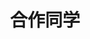 ---
layout: profiles
permalink: /people_ug_present/
title: 合作同学
description: 在读本科生
nav: false
nav_order: 6

profiles:
  # if you want to include more than one profile, just replicate the following block
  # and create one content file for each profile inside _pages/
  - align: right
    image: people_pics/liufengrui.jpg
    content: people/liufengrui.md
    image_circular: false # crops the image to make it circular
    more_info: >
      <p>软工2103</p>
      <p>大创项目负责人</p>
---